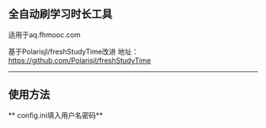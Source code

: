 ## 全自动刷学习时长工具

适用于aq.fhmooc.com

基于Polarisjl/freshStudyTime改进 地址：https://github.com/Polarisjl/freshStudyTime
___
## 使用方法

** config.ini填入用户名密码**
